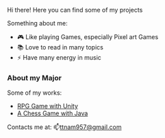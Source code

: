 Hi there! Here you can find some of my projects

Something about me:
- 🎮 Like playing Games, especially Pixel art Games
- 📚 Love to read in many topics
- ⚡ Have many energy in music


### About my Major
Some of my works:
- [RPG Game with Unity](https://github.com/TTNam67/RPG3D)
- [A Chess Game with Java](https://github.com/TTNam67/FinalChessProject)

Contacts me at: 📫ttnam957@gmail.com
